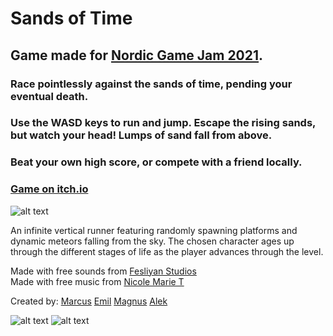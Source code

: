 # Sands of Time

## Game made for [Nordic Game Jam 2021](https://itch.io/jam/nordic-game-jam-2021).


### Race pointlessly against the sands of time, pending your eventual death.

### Use the WASD keys to run and jump. Escape the rising sands, but watch your head! Lumps of sand fall from above.

### Beat your own high score, or compete with a friend locally.

### [Game on itch.io](https://duendue.itch.io/sands-of-time)

![alt text](https://img.itch.zone/aW1hZ2UvMTAzMzQxNC81OTA5NTg2LnBuZw==/original/Ht7nCR.png) 

An infinite vertical runner featuring randomly spawning platforms and dynamic meteors falling from the sky. The chosen character ages up through the different stages of life as the player advances through the level.


Made with free sounds from [Fesliyan Studios](https://www.fesliyanstudios.com)   
Made with free music from [Nicole Marie T](https://nicolemariet.itch.io/spy-8-bit-16-bit)


Created by:
[Marcus](https://github.com/duendue)
[Emil](https://github.com/emillh)
[Magnus](https://github.com/MagnusJMJ)
[Alek](https://github.com/LaDane)

![alt text](https://img.itch.zone/aW1hZ2UvMTAzMzQxNC81OTA2ODU1LnBuZw==/original/yieKHY.png) 
![alt text](https://img.itch.zone/aW1hZ2UvMTAzMzQxNC81OTA2ODYzLnBuZw==/original/LyQ2AS.png) 